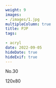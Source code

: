 ```yaml
---
weight: 9
images:
- /images/1.jpg
multipleColumn: true
title: PJP
tags:
 
- acryl
date: 2022-09-05
hideDate: true
hideExif: true
---
```

<p>
No.30
</p>
<p>
120x80
</p>